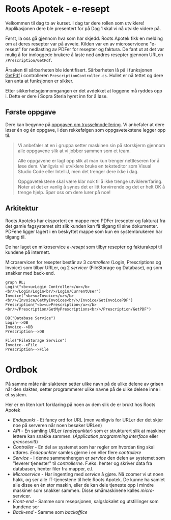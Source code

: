 # Roots Apotek - e-resept

Velkommen til dag to av kurset. I dag tar dere rollen som utviklere! 
Applikasjonen dere ble presentert for på Dag 1 skal vi nå utvikle videre på.

Først, la oss gå gjennom hva som har skjedd.
Roots Apotek fikk en melding om at deres resepter var på avveie. Kilden var en av microservicene "e-resept" for nedlasting av PDFer for resepter og faktura. De fant ut at det var mulig å for innloggede brukere å laste ned andres resepter gjennom URLen `/Prescription/GetPdf`. 

Årsaken til sårbarheten ble identifisert. Sårbarheten lå på i funksjonen [GetPdf](RootsPrescription/Controllers/PrescriptionController.cs#L51-L85) i controlleren `PrescriptionController.cs`. Hullet er nå tettet og dere kan anta at funksjonen er sikker.

Etter sikkerhetsgjennomgangen er det avdekket at loggene må ryddes opp i. Dette er dere i Sopra Steria hyret inn for å løse.

## Første oppgave
Dere kan begynne på [oppgaven om trusselmodellering](Oppgaver/0_trusselmodellering.md). Vi anbefaler at dere løser én og én oppgave, i den rekkefølgen som oppgavetekstene legger opp til.  

> Vi anbefaler at en i gruppa setter maskinen sin på storskjerm gjennom alle 
> oppgavene slik at vi jobber sammen som et team.
>
> Alle oppgavene er lagt opp slik at man kun trenger nettleseren for å løse dem.
> Vanligvis vil utviklere bruke en teksteditor som Visual Studio Code eller
> IntelliJ, men det trenger dere ikke i dag.
>
> Oppgavetekstene skal være klar nok til å ikke trenge utviklererfaring. Noter
> at det er vanlig å synes det er litt forvirrende og det er helt OK å trenge
> hjelp. Spør oss om dere lurer på noe!


## Arkitektur
Roots Apoteks har eksportert en mappe med PDFer (resepter og faktura) fra det gamle fagsystemet sitt slik kunden kan få tilgang til sine dokumenter. PDFene ligger lagert i en beskyttet mappe som kun en systembrukeren har tilgang til. 

De har laget en mikroservice *e-resept* som tilbyr resepter og fakturakopi til kundene på internett.

Microservicen for resepter består av 3 *controllere* (Login, Prescriptions og Invoice) som tilbyr URLer, og 2 *servicer* (FileStorage og Database), og som snakker med back-end.



```mermaid
graph RL;
Login("<b><u>Login Controller</u></b><br/>/Login/Login<br/>/Login/CurrentUser")
Invoice("<b><u>Invoice</u></b><br/>/Invoice/GetMyInvoices<br/>/Invoice/GetInvoicePDF")
Prescription("<b><u>Prescription</u></b><br/>/Prescription/GetMyPrescriptions<br/>/Prescription/GetPDF")

DB("Database Service")
Login-->DB
Invoice-->DB
Prescription-->DB

File("FileStorage Service")
Invoice-->File
Prescription-->File

```

# Ordbok
På samme måte når slakteren setter ulike navn på de ulike delene av grisen når den slaktes, setter programmerer ulike navne på de ulike delene inne i et system.

Her er en liten kort forklaring på noen av dem slik de er brukt hos Roots Apotek
- *Endepunkt* - Et fancy ord for URL (men vanligvis for URLer der det skjer noe på serveren når noen besøker URLen)
- *API* - En samling URLer (*endepunkter*) som er strukturert slik at maskiner lettere kan snakke sammen. (*Application programming interface* eller *grensesnitt*)
- *Controller* - En del av systemet som har regler om hvordan ting skal utføres. *Endepunkter* samles gjerne i en eller flere *controllere*
- *Service* - I denne sammenhengen er *service* den delen av systemet som "leverer tjenester" til *controllerne*. F.eks. henter og skriver data fra databasen, henter filer fra mapper, e.l.
- *Microservice* - Har ingenting med *service* å gjøre. Nå zoomer vi ut noen hakk, og ser alle IT-tjenestene til hele Roots Apotek. De kunne ha samlet alle disse en én stor maskin, eller de kan dele tjeneste opp i mindre maskiner som snakker sammen. Disse småmaskinene kalles *micro*-servicer.
- *Front-end* - Samme som resepsjonen, salgslokalet og utstillinger som kundene ser
- *Back-end* - Samme som *backoffice*

